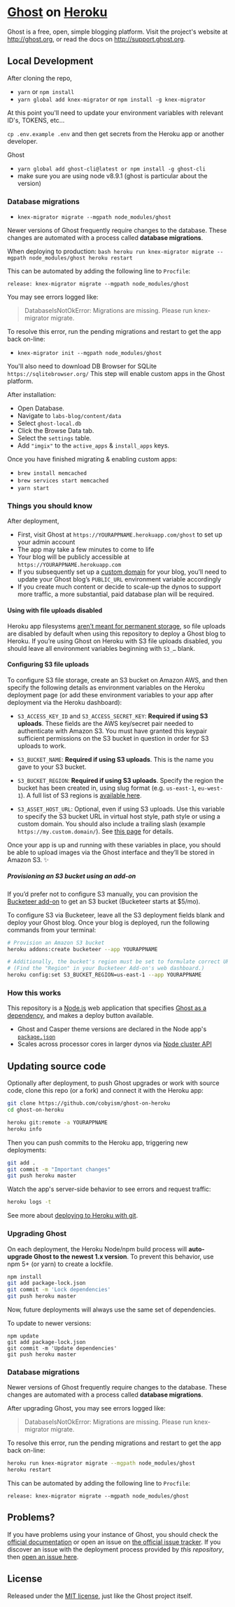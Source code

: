 # [Ghost](https://github.com/TryGhost/Ghost) on [Heroku](http://heroku.com)

Ghost is a free, open, simple blogging platform. Visit the project's website at <http://ghost.org>, or read the docs on <http://support.ghost.org>.

## Local Development

After cloning the repo,
- `yarn` or `npm install`
- `yarn global add knex-migrator` or `npm install -g knex-migrator`

At this point you'll need to update your environment variables with relevant ID's, TOKENS, etc...

`cp .env.example .env` and then get secrets from the Heroku app or another developer.

Ghost

  * `yarn global add ghost-cli@latest or npm install -g ghost-cli`
  * make sure you are using node v8.9.1 (ghost is particular about the version)

### Database migrations

  * `knex-migrator migrate --mgpath node_modules/ghost`

  Newer versions of Ghost frequently require changes to the database. These changes are automated with a process called **database migrations**.

  When deploying to production:
    ```bash
    heroku run knex-migrator migrate --mgpath node_modules/ghost
    heroku restart
    ```

  This can be automated by adding the following line to `Procfile`:

  ```
  release: knex-migrator migrate --mgpath node_modules/ghost
  ```

  You may see errors logged like:

  > DatabaseIsNotOkError: Migrations are missing. Please run knex-migrator migrate.

  To resolve this error, run the pending migrations and restart to get the app back on-line:

  * `knex-migrator init --mgpath node_modules/ghost`

  You'll also need to download DB Browser for SQLite `https://sqlitebrowser.org/`
  This step will enable custom apps in the Ghost platform.

  After installation:
  - Open Database.
  - Navigate to `labs-blog/content/data`
  - Select `ghost-local.db`
  - Click the Browse Data tab.
  - Select the `settings` table.
  - Add `"imgix"` to the `active_apps` & `install_apps` keys.


  Once you have finished migrating & enabling custom apps:

  * `brew install memcached`
  * `brew services start memcached`
  * `yarn start`



### Things you should know

After deployment,
- First, visit Ghost at `https://YOURAPPNAME.herokuapp.com/ghost` to set up your admin account
- The app may take a few minutes to come to life
- Your blog will be publicly accessible at `https://YOURAPPNAME.herokuapp.com`
- If you subsequently set up a [custom domain](https://devcenter.heroku.com/articles/custom-domains) for your blog, you’ll need to update your Ghost blog’s `PUBLIC_URL` environment variable accordingly
- If you create much content or decide to scale-up the dynos to support more traffic, a more substantial, paid database plan will be required.

#### Using with file uploads disabled

Heroku app filesystems [aren’t meant for permanent storage](https://devcenter.heroku.com/articles/dynos#ephemeral-filesystem), so file uploads are disabled by default when using this repository to deploy a Ghost blog to Heroku. If you’re using Ghost on Heroku with S3 file uploads disabled, you should leave all environment variables beginning with `S3_…` blank.

#### Configuring S3 file uploads

To configure S3 file storage, create an S3 bucket on Amazon AWS, and then specify the following details as environment variables on the Heroku deployment page (or add these environment variables to your app after deployment via the Heroku dashboard):

- `S3_ACCESS_KEY_ID` and `S3_ACCESS_SECRET_KEY`: **Required if using S3 uploads**. These fields are the AWS key/secret pair needed to authenticate with Amazon S3. You must have granted this keypair sufficient permissions on the S3 bucket in question in order for S3 uploads to work.

- `S3_BUCKET_NAME`: **Required if using S3 uploads**. This is the name you gave to your S3 bucket.

- `S3_BUCKET_REGION`: **Required if using S3 uploads**. Specify the region the bucket has been created in, using slug format (e.g. `us-east-1`, `eu-west-1`). A full list of S3 regions is [available here](http://docs.aws.amazon.com/general/latest/gr/rande.html#s3_region).

- `S3_ASSET_HOST_URL`: Optional, even if using S3 uploads. Use this variable to specify the S3 bucket URL in virtual host style, path style or using a custom domain. You should also include a trailing slash (example `https://my.custom.domain/`).  See [this page](http://docs.aws.amazon.com/AmazonS3/latest/dev/VirtualHosting.html) for details.

Once your app is up and running with these variables in place, you should be able to upload images via the Ghost interface and they’ll be stored in Amazon S3. :sparkles:

##### Provisioning an S3 bucket using an add-on

If you’d prefer not to configure S3 manually, you can provision the [Bucketeer add-on](https://devcenter.heroku.com/articles/bucketeer)
to get an S3 bucket (Bucketeer starts at $5/mo).

To configure S3 via Bucketeer, leave all the S3 deployment fields blank and deploy your
Ghost blog. Once your blog is deployed, run the following commands from your terminal:

```bash
# Provision an Amazon S3 bucket
heroku addons:create bucketeer --app YOURAPPNAME

# Additionally, the bucket's region must be set to formulate correct URLs
# (Find the "Region" in your Bucketeer Add-on's web dashboard.)
heroku config:set S3_BUCKET_REGION=us-east-1 --app YOURAPPNAME
```

### How this works

This repository is a [Node.js](https://nodejs.org) web application that specifies [Ghost as a dependency](https://docs.ghost.org/v1.0.0/docs/using-ghost-as-an-npm-module), and makes a deploy button available.

  * Ghost and Casper theme versions are declared in the Node app's [`package.json`](package.json)
  * Scales across processor cores in larger dynos via [Node cluster API](https://nodejs.org/dist/latest-v6.x/docs/api/cluster.html)

## Updating source code

Optionally after deployment, to push Ghost upgrades or work with source code, clone this repo (or a fork) and connect it with the Heroku app:

```bash
git clone https://github.com/cobyism/ghost-on-heroku
cd ghost-on-heroku

heroku git:remote -a YOURAPPNAME
heroku info
```

Then you can push commits to the Heroku app, triggering new deployments:

```bash
git add .
git commit -m "Important changes"
git push heroku master
```

Watch the app's server-side behavior to see errors and request traffic:

```bash
heroku logs -t
```

See more about [deploying to Heroku with git](https://devcenter.heroku.com/articles/git).

### Upgrading Ghost

On each deployment, the Heroku Node/npm build process will **auto-upgrade Ghost to the newest 1.x version**. To prevent this behavior, use npm 5+ (or yarn) to create a lockfile.

```bash
npm install
git add package-lock.json
git commit -m 'Lock dependencies'
git push heroku master
```

Now, future deployments will always use the same set of dependencies.

To update to newer versions:

```
npm update
git add package-lock.json
git commit -m 'Update dependencies'
git push heroku master
```

### Database migrations

Newer versions of Ghost frequently require changes to the database. These changes are automated with a process called **database migrations**.

After upgrading Ghost, you may see errors logged like:

> DatabaseIsNotOkError: Migrations are missing. Please run knex-migrator migrate.

To resolve this error, run the pending migrations and restart to get the app back on-line:

```bash
heroku run knex-migrator migrate --mgpath node_modules/ghost
heroku restart
```

This can be automated by adding the following line to `Procfile`:

```
release: knex-migrator migrate --mgpath node_modules/ghost
```

## Problems?

If you have problems using your instance of Ghost, you should check the [official documentation](http://support.ghost.org/) or open an issue on [the official issue tracker](https://github.com/TryGhost/Ghost/issues). If you discover an issue with the deployment process provided by *this repository*, then [open an issue here](https://github.com/cobyism/ghost-on-heroku).

## License

Released under the [MIT license](./LICENSE), just like the Ghost project itself.
